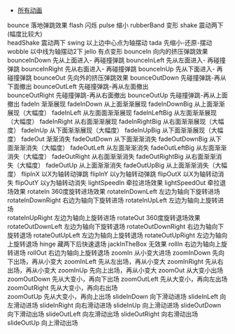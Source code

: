 * [所有动画](https://daneden.github.io/animate.css/)

bounce          落地弹跳效果
flash           闪烁
pulse           缩小
rubberBand      变形
shake           震动两下(幅度比较大)             
headShake       震动两下
swing           以上边中心点为轴摆动
tada            先缩小-还原-摆动
wobble          以中线为轴摆动2下
jello           有点变形
bounceIn        向内的挤压弹跳效果
bounceInDown    先从上面进入- 再碰撞弹跳
bounceInLeft    先从左面进入- 再碰撞弹跳
bounceInRight   先从右面进入- 再碰撞弹跳
bounceInUp      先从下面进入- 再碰撞弹跳
bounceOut       先向外的挤压弹跳效果
bounceOutDown   先碰撞弹跳-再从下面撤出
bounceOutLeft   先碰撞弹跳-再从左面撤出   
bounceOutRight  先碰撞弹跳-再从右面撤出
bounceOutUp     先碰撞弹跳-再从上面撤出
fadeIn          渐渐展现
fadeInDown      从上面渐渐展现
fadeInDownBig   从上面渐渐展现（大幅度）
fadeInLeft      从左面面渐渐展现
fadeInLeftBig   从左面渐渐展现（大幅度）
fadeInRight     从右面渐渐展现
fadeInRightBig  从右面渐渐展现（大幅度）
fadeInUp        从下面渐渐展现（大幅度）
fadeInUpBig     从下面渐渐展现（大幅度）
fadeOut         渐渐消失
fadeOutDown     从下面渐渐消失
fadeOutDownBig  从下面渐渐消失（大幅度）
fadeOutLeft     从左面渐渐消失
fadeOutLeftBig  从左面渐渐消失（大幅度）
fadeOutRight    从右面渐渐消失
fadeOutRightBig 从右面渐渐消失（大幅度）
fadeOutUp       从上面渐渐消失
fadeOutUpBig    从上面渐渐消失（大幅度）
flipInX         以X为轴转动弹跳
flipInY         以y为轴转动弹跳
flipOutX        以X为轴转动消失
flipOutY        以y为轴转动消失
lightSpeedIn    牵拉进场效果
lightSpeedOut   牵拉退场效果
rotateIn        360度旋转进场效果
rotateInDownLeft     左边为轴向下旋转进场
rotateInDownRight    右边为轴向下旋转进场
rotateInUpLeft       左边为轴向上旋转进场    
rotateInUpRight      左边为轴向上旋转进场
rotateOut       360度旋转退场效果
rotateOutDownLeft    左边为轴向下旋转退场
rotateOutDownRight   右边为轴向下旋转退场
rotateOutUpLeft      左边为轴向上旋转退场 
rotateOutUpRight     左边为轴向上旋转退场
hinge           藏两下后快速退场
jackInTheBox    无效果
rollIn          右边为轴向上旋转进场
rollOut         右边为轴向上旋转退场
zoomIn          从小变大进场
zoomInDown      先向下出场，再从小变大
zoomInLeft      先从左出场，再从小变大
zoomInRight     先从右出场，再从小变大
zoomInUp        先向上出场，再从小变大
zoomOut         从大变小出场
zoomOutDown     先从大变小，再向下出场
zoomOutLeft     先从大变小，再向左出场
zoomOutRight    先从大变小，再向右出场   
zoomOutUp       先从大变小，再向上出场
slideInDown     向下滑动进场
slideInLeft     向左滑动进场
slideInRight    向右滑动进场
slideInUp       向上滑动进场
slideOutDown    向下滑动出场
slideOutLeft    向左滑动出场
slideOutRight   向右滑动出场
slideOutUp      向上滑动出场